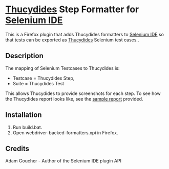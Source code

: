 
# [Thucydides][2] Step Formatter for [Selenium IDE][1]

This is a Firefox plugin that adds Thucydides formatters to [Selenium IDE][1] so that tests can be exported as [Thucydides][2] Selenium test cases..

## Description
The mapping of Selenium Testcases to Thucydides is:
* Testcase = Thucydides Step, 
* Suite = Thucydides Test

This allows Thucydides to provide screenshots for each step.
To see how the Thucydides report looks like, see the [sample report][3] provided.

## Installation
1. Run build.bat.
2. Open webdriver-backed-formatters.xpi in Firefox.

## Credits
Adam Goucher - Author of the Selenium IDE plugin API 

[1]:http://seleniumhq.org/projects/ide/
[2]:http://www.thucydides.info/
[3]:https://github.com/jfiala/selenium-ide-thucydides-formatter/blob/master/sample/thucydides-report/thucydides-report.zip